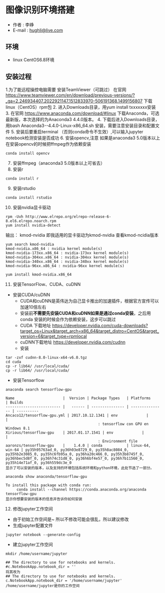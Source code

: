 # 图像识别环境搭建
- 作者 : 李峥
- E-mail : hughli@live.com
## 环境
-  linux CentOS6.8环境
## 安装过程
1.为了能远程操控电脑需要 安装TeamViewer（可跳过） 在官网 https://www.teamviewer.com/en/download/previous-versions/?_ga=2.246934407.2022921147.1512833970-506191368.1499156807 下载linux（CentOS）rpm包
2. 进入Downloads目录，用yum install txxxxxxx安装
3. 在官网 https://www.anaconda.com/download/#linux 下载Anaconda，可选最新版，本次选择的为Anaconda3 4.4.0版本。
4. 下载后进入Downloads目录，用bash Anaconda3--4.4.0-Linux-x86_64.sh 安装，需要注意安装目录和配置文件
5. 安装后要重启terminal （否则conda命令不生效）,可以输入jupyter notebook检测安装是否成功
6. 安装opencv,注意 如果是anaconda3 5.0版本以上在安装opencv的时候把ffmpeg作为依赖安装
```
conda install opencv
```
7. 安装ffmpeg（anaconda3 5.0版本以上可省去）
8. 安装r
```
conda install r
```
9. 安装rstudio
```
conda install rstudio
```

10. 安装nvidia显卡驱动
```
rpm -Uvh http://www.elrepo.org/elrepo-release-6-8.el6.elrepo.noarch.rpm
yum install nvidia-detect
```
输出：
kmod-nvidia
即我适用的显卡驱动为kmod-nvidia
查看kmod-ncidia版本
```
yum search kmod-nvidia
kmod-nvidia.x86_64 : nvidia kernel module(s)
kmod-nvidia-173xx.x86_64 : nvidia-173xx kernel module(s)
kmod-nvidia-304xx.x86_64 : nvidia-304xx kernel module(s)
kmod-nvidia-340xx.x86_64 : nvidia-340xx kernel module(s)
kmod-nvidia-96xx.x86_64 : nvidia-96xx kernel module(s)

yum install kmod-nvidia.x86_64
```

11. 安装TensorFlow、CUDA、cuDNN
- 安装CUDA/cuDNN
  - CUDA和cuDNN是英伟达为自己显卡推出的加速插件，根据官方宣传可以加速10倍左右
  - 安装前**不需要先安装CUDA和cuDNN如果是通过conda安装**，之后用conda 安装的时候会作为依赖安装，这步可以跳过
  - CUDA 下载地址
  https://developer.nvidia.com/cuda-downloads?target_os=Linux&target_arch=x86_64&target_distro=CentOS&target_version=6&target_type=rpmlocal
  - cuDNN下载地址
   https://developer.nvidia.com/cudnn
  - 安装
```
tar -zxf cudnn-8.0-linux-x64-v6.0.tgz
cd cuda
cp -r lib64/ /usr/local/cuda/
cp -r lib64/ /usr/local/cuda/
```
- 安装Tensorflow
```
anaconda search tensorflow-gpu

Name                      |  Version | Package Types   | Platforms       | Builds
------------------------- |   ------ | --------------- | --------------- | ----------
Ancaco12/tensorflow-gpu.yml | 2017.10.12.1341 | env             |                 |
                                          : tensorflow con GPU en Windows 8.1
Xirious/tensorflow-gpu    | 2017.01.17.1541 | env             |                 |
                                          : Environment file
aaronzs/tensorflow-gpu    |    1.4.0 | conda           | linux-64, win-64 | py35h95763ad_0, py36h03e8729_0, py35h8ac8084_0, py35hb2e3085_0, py35hc6fb95a_0, py36ha20c466_0, py35h3b8745f_0, py36hbec5d8f_0, py36h74c31d8_0, py36h6bf4e57_0, py36h7b11560_0, py35h14e71af_0, py36h559dc3e_0
显示了可以安装的版本，以及支持的环境包括系统环境和python环境，此处节选了一部分。

anaconda show anaconda/tensorflow-gpu

To install this package with conda run:
     conda install --channel https://conda.anaconda.org/anaconda tensorflow-gpu
显示你想要安装的版本的信息并告诉你如何安装

```
12. 修改jupyter工作空间
  - 由于初始工作空间是~ 所以不修改可能会很乱，所以建议修改
  - 生成jupyter配置文件
```
jupyter notebook --generate-config
```
  - 建立jupyter工作空间
```
mkdir /home/username/jupyter

## The directory to use for notebooks and kernels.
#c.NotebookApp.notebook_dir = ''
将其改为
## The directory to use for notebooks and kernels.
c.NotebookApp.notebook_dir = '/home/username/jupyter'
/home/username/jupyter是你的工作空间
```
